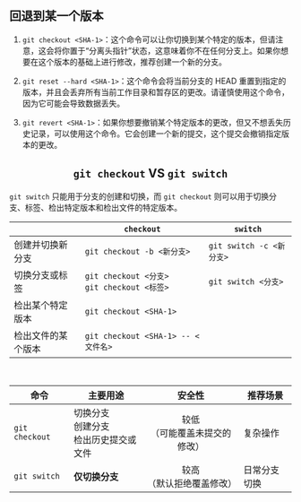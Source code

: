 ## 回退到某一个版本

1. `git checkout <SHA-1>`：这个命令可以让你切换到某个特定的版本，但请注意，这会将你置于“分离头指针”状态，这意味着你不在任何分支上。如果你想要在这个版本的基础上进行修改，推荐创建一个新的分支。

2. `git reset --hard <SHA-1>`：这个命令会将当前分支的 HEAD 重置到指定的版本，并且会丢弃所有当前工作目录和暂存区的更改。请谨慎使用这个命令，因为它可能会导致数据丢失。

3. `git revert <SHA-1>`：如果你想要撤销某个特定版本的更改，但又不想丢失历史记录，可以使用这个命令。它会创建一个新的提交，这个提交会撤销指定版本的更改。

## <center>`git checkout` VS `git switch`</center>

`git switch` 只能用于分支的创建和切换，而 `git checkout` 则可以用于切换分支、标签、检出特定版本和检出文件的特定版本。

|     | <center>`checkout`</center> | <center>`switch`</center> |
|-----|---------------|--------------|
| 创建并切换新分支 | `git checkout -b <新分支>` | `git switch -c <新分支>` |
| 切换分支或标签 | `git checkout <分支>` <br> `git checkout <标签>` | `git switch <分支>` |
| 检出某个特定版本 | `git checkout <SHA-1>` |                       |
| 检出文件的某个版本 | `git checkout <SHA-1> -- <文件名>` |                       |

<br>

| **命令**          | 主要用途       | 安全性                      | 推荐场景               |
|-------------------|---------------|:-------------------------:|-----------------------|
| `git checkout`    | 切换分支<br>创建分支<br>检出历史提交或文件 | 较低<br>（可能覆盖未提交的修改） | 复杂操作    |
| `git switch`      | **仅切换分支** | 较高<br>（默认拒绝覆盖修改） | 日常分支切换 |